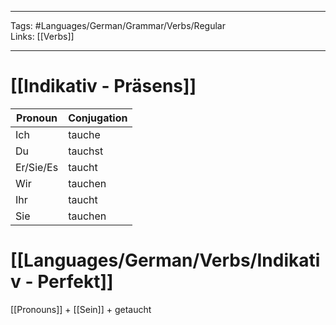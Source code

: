 ___
Tags: #Languages/German/Grammar/Verbs/Regular  
Links: [[Verbs]]
___
# [[Indikativ - Präsens]]
Pronoun|Conjugation
------------ | ------------
Ich | tauche
Du | tauchst
Er/Sie/Es | taucht
Wir | tauchen
Ihr | taucht
Sie | tauchen


# [[Languages/German/Verbs/Indikativ - Perfekt]]
[[Pronouns]] + [[Sein]] + getaucht